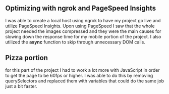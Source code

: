 ## Optimizing with ngrok and PageSpeed Insights

  I was able to create a local host using ngrok to have my project go live and utilize PageSpeed Insights. Upon using PageSpeed I saw that the whole project needed the images compressed and they were the main causes for slowing down the response time for my mobile portion of the project. I also utilized the **async** function to skip through unnecessary DOM calls.

## Pizza portion

  for this part of the project I had to work a lot more with JavaScript in order to get the page to be 60fps or higher. I was able to do this by removing querySelectors and replaced them with variables that could do the same job just a bit faster.

